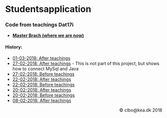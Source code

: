 # Studentsapplication
### Code from teachings Dat17i

* [**Master Brach (where we are now)**](https://github.com/Dat17i/studentsapplication/tree/master)

#### History:

* [01-03-2018: After teachings](https://github.com/Dat17i/studentsapplication/tree/at_1_03_2018)
* [27-02-2018: After teachings](https://github.com/Dat17i/06_code_from_teachings) - This is not part of this project, but shows how to connect MySql and Java
* [27-02-2018: Before teachings](https://github.com/Dat17i/studentsapplication/tree/bf_27_02_2018)
* [22-02-2018: After teachings](https://github.com/Dat17i/studentsapplication/tree/at_22_02_2018)
* [22-02-2018: Before teachings](https://github.com/Dat17i/studentsapplication/tree/bf_22_02_2018)
* [20-02-2018: After teachings](https://github.com/Dat17i/studentsapplication/tree/at_20_02_2018) 
* [20-02-2018: Before teachings](https://github.com/Dat17i/studentsapplication/tree/bf_20_02_2018)    
* [08-02-2018: After teachings](https://github.com/Dat17i/studentsapplication/tree/at_8_2_2018)    


<div style="text-align : right">&copy; clbo@kea.dk  2018</div>
